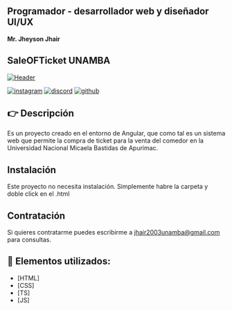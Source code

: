 ## Programador - desarrollador web y diseñador UI/UX
**Mr. Jheyson Jhair**

## SaleOFTicket UNAMBA
[![Header](https://nombre.vukki.net/significado/imagen/0-0-0-0-0/M/jhair.jpg "Header")]()

[![instagram](https://img.shields.io/static/v1?label=&message=instagram&color=5B51D8&logo=instagram&logoColor=white&style=for-the-badge)](https://www.instagram.com/jheyson_jhair_aa/)
[![discord](https://img.shields.io/static/v1?label=&message=discord&color=7289da&logo=discord&logoColor=white&style=for-the-badge)](https://discord.gg/2J7dPnURHc)
[![github](https://img.shields.io/static/v1?label=&message=github&color=171515&logo=github&logoColor=white&style=for-the-badge)](https://github.com/JheysonJhair)

## 👉 Descripción
Es un proyecto creado en el entorno de Angular, que como tal es un sistema web que permite la compra de ticket para la venta del comedor en la Universidad Nacional Micaela Bastidas de Apurímac.

## Instalación
Este proyecto no necesita instalación. Simplemente habre la carpeta y doble click en el .html

## Contratación
Si quieres contratarme puedes escribirme  a jhair2003unamba@gmail.com para consultas.

## 📝 Elementos utilizados:
- [HTML]
- [CSS]
- [TS]
- [JS]
